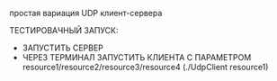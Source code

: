 простая вариация UDP клиент-сервера

ТЕСТИРОВАЧНЫЙ ЗАПУСК:
- ЗАПУСТИТЬ СЕРВЕР
- ЧЕРЕЗ ТЕРМИНАЛ ЗАПУСТИТЬ КЛИЕНТА С ПАРАМЕТРОМ resource1/resource2/resource3/resource4
(./UdpClient resource1) 
